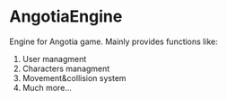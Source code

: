 # AngotiaEngine

Engine for Angotia game. Mainly provides functions like:
1. User managment
2. Characters managment
3. Movement&collision system
4. Much more...
